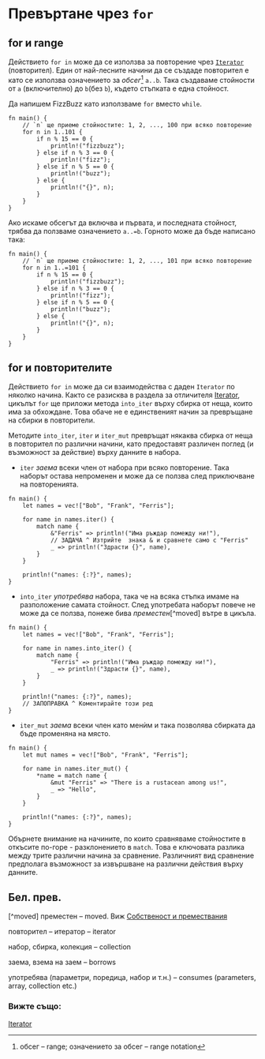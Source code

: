 # Превъртане чрез `for` 

## for и range

Действието `for in` може да се използва за повторение чрез [`Iterator`][iter]
(повторител). Един от най-лесните начини да се създаде повторител е като се
използва означението за *обсег*[^range] `a..b`. Така създаваме стойности от `a`
(включително) до `b`(без `b`), където стъпката е една стойност.

Да напишем FizzBuzz като използваме `for` вместо `while`.

```rust,editable
fn main() {
    // `n` ще приеме стойностите: 1, 2, ..., 100 при всяко повторение
    for n in 1..101 {
        if n % 15 == 0 {
            println!("fizzbuzz");
        } else if n % 3 == 0 {
            println!("fizz");
        } else if n % 5 == 0 {
            println!("buzz");
        } else {
            println!("{}", n);
        }
    }
}
```

Ако искаме обсегът да включва и първата, и последната стойност, трябва да
ползваме означението `a..=b`. Горното може да бъде написано така:

```rust,editable
fn main() {
    // `n` ще приеме стойностите: 1, 2, ..., 101 при всяко повторение
    for n in 1..=101 {
        if n % 15 == 0 {
            println!("fizzbuzz");
        } else if n % 3 == 0 {
            println!("fizz");
        } else if n % 5 == 0 {
            println!("buzz");
        } else {
            println!("{}", n);
        }
    }
}
```

## for и повторителите

Действието `for in` може да си взаимодейства с даден `Iterator` по няколко
начина. Както се разисква в раздела за отличителя [Iterator][iter], цикълът
`for` ще приложи метода `into_iter` върху сбирка от неща, които има за
обхождане. Това обаче не е единственият начин за превръщане на сбирки в
повторители.

Методите `into_iter`, `iter` и `iter_mut` превръщат някаква сбирка от неща в
повторител по различни начини, като предоставят различен поглед (и възможност
за действие) върху данните в набора.

* `iter` *заема* всеки член от набора при всяко повторение. Така наборът остава
непроменен и може да се ползва след приключване на повторенията.

```rust,editable
fn main() {
    let names = vec!["Bob", "Frank", "Ferris"];

    for name in names.iter() {
        match name {
            &"Ferris" => println!("Има ръждар помежду ни!"),
            // ЗАДАЧА ^ Изтрийте  знака & и сравнете само с "Ferris"
            _ => println!("Здрасти {}", name),
        }
    }
    
    println!("names: {:?}", names);
}
```

* `into_iter` *употребява* набора, така че на всяка стъпка имаме на разположение самата стойност. След употребата наборът повече не може да се ползва, понеже бива *преместен*[^moved] вътре в цикъла.
```rust,editable,ignore,mdbook-runnable
fn main() {
    let names = vec!["Bob", "Frank", "Ferris"];

    for name in names.into_iter() {
        match name {
            "Ferris" => println!("Има ръждар помежду ни!"),
            _ => println!("Здрасти {}", name),
        }
    }
    
    println!("names: {:?}", names);
    // ЗАПОПРАВКА ^ Коментирайте този ред
}
```

* `iter_mut` *заема* всеки член като менѝм и така позволява сбирката да бъде променяна на място.
```rust,editable
fn main() {
    let mut names = vec!["Bob", "Frank", "Ferris"];

    for name in names.iter_mut() {
        *name = match name {
            &mut "Ferris" => "There is a rustacean among us!",
            _ => "Hello",
        }
    }

    println!("names: {:?}", names);
}
```

Обърнете внимание на начините, по които сравняваме стойностите в откъсите по-горе -
разклонението в `match`. Това е ключовата разлика между трите различни начина
за сравнение. Различният вид сравнение предполага възможност за извършване на
различни действия върху данните.

## Бел. прев.
[^range]: обсег – range; означението за обсег – range notation

[^moved] преместен – moved. Виж [Собственост и премествания][move]

повторител – итератор – iterator

набор, сбирка, колекция – collection

заема, взема на заем – borrows

употребява (параметри, поредица, набор и т.н.) – consumes (parameters, array, collection etc.)

### Вижте също:

[Iterator][iter]

[iter]: ../trait/iter.md
[move]: ../scope/move.md
